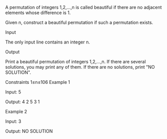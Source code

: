 A permutation of integers 1,2,…,n is called beautiful if there are no adjacent elements whose difference is 1.

Given n, construct a beautiful permutation if such a permutation exists.

Input

The only input line contains an integer n.

Output

Print a beautiful permutation of integers 1,2,…,n. If there are several solutions, you may print any of them. If there are no solutions, print "NO SOLUTION".

Constraints
1≤n≤106
Example 1

Input:
5

Output:
4 2 5 3 1

Example 2

Input:
3

Output:
NO SOLUTION